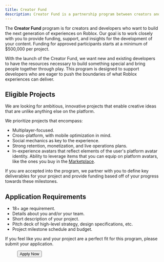 ```yaml
---
title: Creator Fund
description: Creator Fund is a partnership program between creators and Roblox to bring funding and support to content development.
---
```


The **Creator Fund** program is for creators and developers who want to build the next generation of experiences on Roblox. Our goal is to work closely with you to provide funding, support, and insights for the development of your content. Funding for approved participants starts at a minimum of $500,000 per project.

With the launch of the Creator Fund, we want new and existing developers to have the resources necessary to build something special and bring people together through play. This program is designed to support developers who are eager to push the boundaries of what Roblox experiences can deliver.

<figure>
<Chip
    color="success"
    label="Status: Open"
    size="medium"
    variant="filled"/>
</figure>

## Eligible Projects

We are looking for ambitious, innovative projects that enable creative ideas that are unlike anything else on the platform.

We prioritize projects that encompass:

- Multiplayer-focused.
- Cross-platform, with mobile optimization in mind.
- Social mechanics as key to the experience.
- Strong retention, monetization, and live operations plans.
- In-experience avatars that reflect elements of the user's platform avatar identity. Ability to leverage items that you can equip on platform avatars, like the ones you buy in the [Marketplace](https://www.roblox.com/catalog).

If you are accepted into the program, we partner with you to define key deliverables for your project and provide funding based off of your progress towards these milestones.

## Application Requirements

- 18+ age requirement.
- Details about you and/or your team.
- Short description of your project.
- Pitch deck of high-level strategy, design specifications, etc.
- Project milestone schedule and budget.

If you feel like you and your project are a perfect fit for this program, please submit your application.

<figure>
<Button size="large" variant="contained" href="https://roblox.qualtrics.com/jfe/form/SV_a4PdqU3StYp6crI">Apply Now</Button>
</figure>
